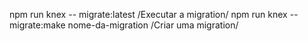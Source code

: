 npm run knex -- migrate:latest /Executar a migration/ 
npm run knex -- migrate:make nome-da-migration /Criar uma migration/